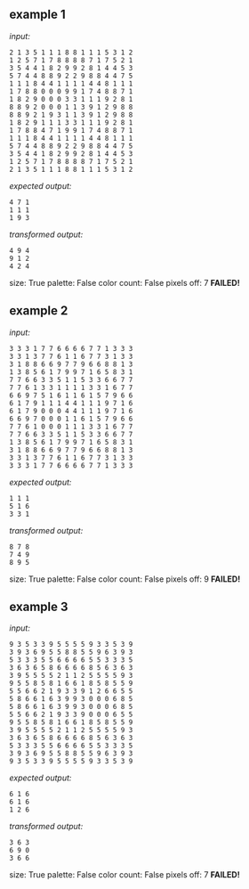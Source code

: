 
## example 1
*input:*
```
2 1 3 5 1 1 1 8 8 1 1 1 5 3 1 2
1 2 5 7 1 7 8 8 8 8 7 1 7 5 2 1
3 5 4 4 1 8 2 9 9 2 8 1 4 4 5 3
5 7 4 4 8 8 9 2 2 9 8 8 4 4 7 5
1 1 1 8 4 4 1 1 1 1 4 4 8 1 1 1
1 7 8 8 0 0 0 9 9 1 7 4 8 8 7 1
1 8 2 9 0 0 0 3 3 1 1 1 9 2 8 1
8 8 9 2 0 0 0 1 1 3 9 1 2 9 8 8
8 8 9 2 1 9 3 1 1 3 9 1 2 9 8 8
1 8 2 9 1 1 1 3 3 1 1 1 9 2 8 1
1 7 8 8 4 7 1 9 9 1 7 4 8 8 7 1
1 1 1 8 4 4 1 1 1 1 4 4 8 1 1 1
5 7 4 4 8 8 9 2 2 9 8 8 4 4 7 5
3 5 4 4 1 8 2 9 9 2 8 1 4 4 5 3
1 2 5 7 1 7 8 8 8 8 7 1 7 5 2 1
2 1 3 5 1 1 1 8 8 1 1 1 5 3 1 2
```
*expected output:*
```
4 7 1
1 1 1
1 9 3
```
*transformed output:*
```
4 9 4
9 1 2
4 2 4
```
size: True
palette: False
color count: False
pixels off: 7
**FAILED!**

## example 2
*input:*
```
3 3 3 1 7 7 6 6 6 6 7 7 1 3 3 3
3 3 1 3 7 7 6 1 1 6 7 7 3 1 3 3
3 1 8 8 6 6 9 7 7 9 6 6 8 8 1 3
1 3 8 5 6 1 7 9 9 7 1 6 5 8 3 1
7 7 6 6 3 3 5 1 1 5 3 3 6 6 7 7
7 7 6 1 3 3 1 1 1 1 3 3 1 6 7 7
6 6 9 7 5 1 6 1 1 6 1 5 7 9 6 6
6 1 7 9 1 1 1 4 4 1 1 1 9 7 1 6
6 1 7 9 0 0 0 4 4 1 1 1 9 7 1 6
6 6 9 7 0 0 0 1 1 6 1 5 7 9 6 6
7 7 6 1 0 0 0 1 1 1 3 3 1 6 7 7
7 7 6 6 3 3 5 1 1 5 3 3 6 6 7 7
1 3 8 5 6 1 7 9 9 7 1 6 5 8 3 1
3 1 8 8 6 6 9 7 7 9 6 6 8 8 1 3
3 3 1 3 7 7 6 1 1 6 7 7 3 1 3 3
3 3 3 1 7 7 6 6 6 6 7 7 1 3 3 3
```
*expected output:*
```
1 1 1
5 1 6
3 3 1
```
*transformed output:*
```
8 7 8
7 4 9
8 9 5
```
size: True
palette: False
color count: False
pixels off: 9
**FAILED!**

## example 3
*input:*
```
9 3 5 3 3 9 5 5 5 5 9 3 3 5 3 9
3 9 3 6 9 5 5 8 8 5 5 9 6 3 9 3
5 3 3 3 5 5 6 6 6 6 5 5 3 3 3 5
3 6 3 6 5 8 6 6 6 6 8 5 6 3 6 3
3 9 5 5 5 5 2 1 1 2 5 5 5 5 9 3
9 5 5 8 5 8 1 6 6 1 8 5 8 5 5 9
5 5 6 6 2 1 9 3 3 9 1 2 6 6 5 5
5 8 6 6 1 6 3 9 9 3 0 0 0 6 8 5
5 8 6 6 1 6 3 9 9 3 0 0 0 6 8 5
5 5 6 6 2 1 9 3 3 9 0 0 0 6 5 5
9 5 5 8 5 8 1 6 6 1 8 5 8 5 5 9
3 9 5 5 5 5 2 1 1 2 5 5 5 5 9 3
3 6 3 6 5 8 6 6 6 6 8 5 6 3 6 3
5 3 3 3 5 5 6 6 6 6 5 5 3 3 3 5
3 9 3 6 9 5 5 8 8 5 5 9 6 3 9 3
9 3 5 3 3 9 5 5 5 5 9 3 3 5 3 9
```
*expected output:*
```
6 1 6
6 1 6
1 2 6
```
*transformed output:*
```
3 6 3
6 9 0
3 6 6
```
size: True
palette: False
color count: False
pixels off: 7
**FAILED!**
